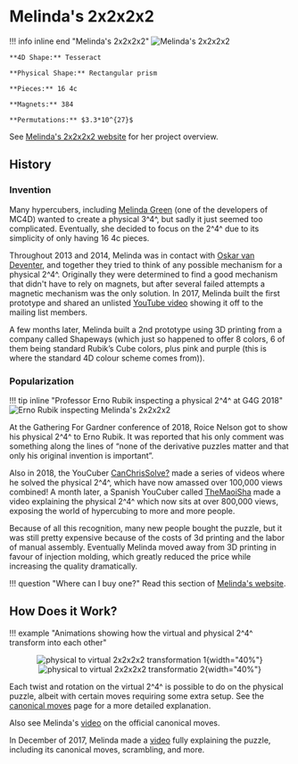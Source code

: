# Melinda's 2x2x2x2

!!! info inline end "Melinda's 2x2x2x2"
    ![Melinda's 2x2x2x2](/assets/images/2_4_transparent.png)

    **4D Shape:** Tesseract

    **Physical Shape:** Rectangular prism

    **Pieces:** 16 4c

    **Magnets:** 384

    **Permutations:** $3.3*10^{27}$

See [Melinda's 2x2x2x2 website](https://superliminal.com/cube/2x2x2x2/) for her project overview.

## History

### Invention
Many hypercubers, including [Melinda Green](https://superliminal.com/) (one of the developers of MC4D) wanted to create a physical 3^4^, but sadly it just seemed too complicated. Eventually, she decided to focus on the 2^4^ due to its simplicity of only having 16 4c pieces.

Throughout 2013 and 2014, Melinda was in contact with [Oskar van Deventer](https://oskarvandeventer.nl/), and together they tried to think of any possible mechanism for a physical 2^4^. Originally they were determined to find a good mechanism that didn't have to rely on magnets, but after several failed attempts a magnetic mechanism was the only solution. In 2017, Melinda built the first prototype and shared an unlisted [YouTube video](https://www.youtube.com/watch?v=Asx653BGDWA) showing it off to the mailing list members. 

A few months later, Melinda built a 2nd prototype using 3D printing from a company called Shapeways (which just so happened to offer 8 colors, 6 of them being standard Rubik’s Cube colors, plus pink and purple (this is where the standard 4D colour scheme comes from)).

### Popularization
!!! tip inline "Professor Erno Rubik inspecting a physical 2^4^ at G4G 2018"
    ![Erno Rubik inspecting Melinda's 2x2x2x2](/assets/images/ErnoInspects2222.jpg)

At the Gathering For Gardner conference of 2018, Roice Nelson got to show his physical 2^4^ to Erno Rubik. It was reported that his only comment was something along the lines of “none of the derivative puzzles matter and that only his original invention is important”.

Also in 2018, the YouCuber [CanChrisSolve?](https://www.youtube.com/@CanChrisSolve) made a series of videos where he solved the physical 2^4^, which have now amassed over 100,000 views combined! A month later, a Spanish YouCuber called [TheMaoiSha](https://www.youtube.com/@TheMaoiSha) made a video explaining the physical 2^4^ which now sits at over 800,000 views, exposing the world of hypercubing to more and more people.

Because of all this recognition, many new people bought the puzzle, but it was still pretty expensive because of the costs of 3d printing and the labor of manual assembly. Eventually Melinda moved away from 3D printing in favour of injection molding, which greatly reduced the price while increasing the quality dramatically.

!!! question "Where can I buy one?"
    Read this section of [Melinda's website](https://superliminal.com/cube/2x2x2x2/#how).


## How Does it Work?

!!! example "Animations showing how the virtual and physical 2^4^ transform into each other"
    <center>
    ![physical to virtual 2x2x2x2 transformation 1](/assets/images/2222Phys_Virt.gif){width="40%"}
    ![physical to virtual 2x2x2x2 transformatio 2](/assets/images/wip_physical_virtual_24_animation_v2.gif){width="40%"}
    </center>

Each twist and rotation on the virtual 2^4^ is possible to do on the physical puzzle, albeit with certain moves requiring some extra setup. See the [canonical moves](/puzzles/physical/2x2x2x2/canonical-moves) page for a more detailed explanation.

Also see Melinda's [video](https://www.youtube.com/watch?v=DzRH8BOJL8Q) on the official canonical moves.

In December of 2017, Melinda made a [video](https://www.youtube.com/watch?v=_D4m1Kit3TI) fully explaining the puzzle, including its canonical moves, scrambling, and more.
